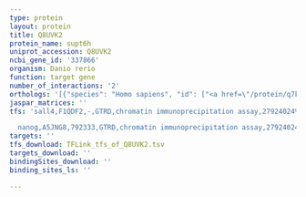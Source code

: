 ```yaml
---
type: protein
layout: protein
title: Q8UVK2
protein_name: supt6h
uniprot_accession: Q8UVK2
ncbi_gene_id: '337866'
organism: Danio rerio
function: target gene
number_of_interactions: '2'
orthologs: '[{"species": "Homo sapiens", "id": ["<a href=\"/protein/q7kz85\">Q7KZ85</a>"]}, {"species": "Mus musculus", "id": ["<a href=\"/protein/q62383\">Q62383</a>"]}, {"species": "Rattus norvegicus", "id": ["<a href=\"/protein/f1lr36\">F1LR36</a>"]}, {"species": "Drosophila melanogaster", "id": ["<a href=\"/protein/q9w420\">Q9W420</a>"]}, {"species": "Caenorhabditis elegans", "id": ["<a href=\"/protein/p34703\">P34703</a>"]}, {"species": "Saccharomyces cerevisiae", "id": ["<a href=\"/protein/p23615\">P23615</a>"]}]'
jaspar_matrices: ''
tfs: 'sall4,F1QDF2,-,GTRD,chromatin immunoprecipitation assay,27924024%5Buid%5D,No

  nanog,A5JNG8,792333,GTRD,chromatin immunoprecipitation assay,27924024%5Buid%5D,No'
targets: ''
tfs_download: TFLink_tfs_of_Q8UVK2.tsv
targets_download: ''
bindingSites_download: ''
binding_sites_ls: ''

---
```

